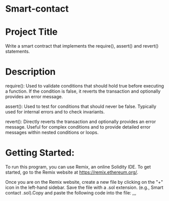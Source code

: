 # Smart-contact
# Project Title
 Write a smart contract that implements the require(), assert() and revert() statements.
# Description
require():
Used to validate conditions that should hold true before executing a function.
If the condition is false, it reverts the transaction and optionally provides an error message.

assert():
Used to test for conditions that should never be false.
Typically used for internal errors and to check invariants.


revert():
Directly reverts the transaction and optionally provides an error message.
Useful for complex conditions and to provide detailed error messages within nested conditions or loops.

# Getting Started: 
To run this program, you can use Remix, an online Solidity IDE. To get started, go to the Remix website at https://remix.ethereum.org/.

Once you are on the Remix website, create a new file by clicking on the "+" icon in the left-hand sidebar. Save the file with a .sol extension. (e.g., Smart contact .sol).Copy and paste the following code into the file:
,,,
